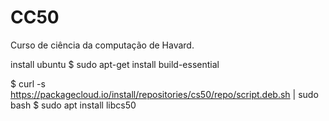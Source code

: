 # CC50
Curso de ciência da computação de Havard.

install ubuntu
$ sudo apt-get install build-essential


$ curl -s https://packagecloud.io/install/repositories/cs50/repo/script.deb.sh | sudo bash
$ sudo apt install libcs50